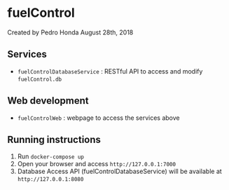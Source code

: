 # fuelControl
Created by Pedro Honda
August 28th, 2018

## Services

- `fuelControlDatabaseService` : RESTful API to access and modify `fuelControl.db`

## Web development

- `fuelControlWeb` : webpage to access the services above

## Running instructions

1. Run ```docker-compose up```
2. Open your browser and access ```http://127.0.0.1:7000```
3. Database Access API (fuelControlDatabaseService) will be available at ```http://127.0.0.1:8080```